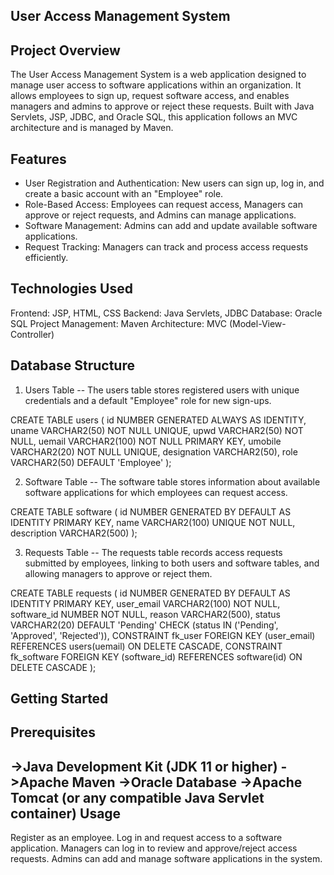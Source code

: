 User Access Management System
-----------------------------
Project Overview
----------------
The User Access Management System is a web application designed to manage user access to software applications within an organization. It allows employees to sign up, request software access, and enables managers and admins to approve or reject these requests. Built with Java Servlets, JSP, JDBC, and Oracle SQL, this application follows an MVC architecture and is managed by Maven.

Features
---------
- User Registration and Authentication: New users can sign up, log in, and create a basic account with an "Employee" role.
- Role-Based Access: Employees can request access, Managers can approve or reject requests, and Admins can manage applications.
- Software Management: Admins can add and update available software applications.
- Request Tracking: Managers can track and process access requests efficiently.

Technologies Used
------------------
Frontend: JSP, HTML, CSS
Backend: Java Servlets, JDBC
Database: Oracle SQL
Project Management: Maven
Architecture: MVC (Model-View-Controller)

Database Structure
-------------------
1. Users Table
--
The users table stores registered users with unique credentials and a default "Employee" role for new sign-ups.


CREATE TABLE users (
    id NUMBER GENERATED ALWAYS AS IDENTITY,
    uname VARCHAR2(50) NOT NULL UNIQUE,
    upwd VARCHAR2(50) NOT NULL,
    uemail VARCHAR2(100) NOT NULL PRIMARY KEY,
    umobile VARCHAR2(20) NOT NULL UNIQUE,
    designation VARCHAR2(50),
    role VARCHAR2(50) DEFAULT 'Employee'
);

2. Software Table
--
The software table stores information about available software applications for which employees can request access.


CREATE TABLE software (
    id NUMBER GENERATED BY DEFAULT AS IDENTITY PRIMARY KEY,
    name VARCHAR2(100) UNIQUE NOT NULL,
    description VARCHAR2(500)
);

3. Requests Table
--
The requests table records access requests submitted by employees, linking to both users and software tables, and allowing managers to approve or reject them.


CREATE TABLE requests (
    id NUMBER GENERATED BY DEFAULT AS IDENTITY PRIMARY KEY,
    user_email VARCHAR2(100) NOT NULL,
    software_id NUMBER NOT NULL,
    reason VARCHAR2(500),
    status VARCHAR2(20) DEFAULT 'Pending' CHECK (status IN ('Pending', 'Approved', 'Rejected')),
    CONSTRAINT fk_user FOREIGN KEY (user_email) REFERENCES users(uemail) ON DELETE CASCADE,
    CONSTRAINT fk_software FOREIGN KEY (software_id) REFERENCES software(id) ON DELETE CASCADE
);


Getting Started
---------------
Prerequisites
-------------
->Java Development Kit (JDK 11 or higher)
->Apache Maven
->Oracle Database
->Apache Tomcat (or any compatible Java Servlet container)
Usage
------
Register as an employee.
Log in and request access to a software application.
Managers can log in to review and approve/reject access requests.
Admins can add and manage software applications in the system.
